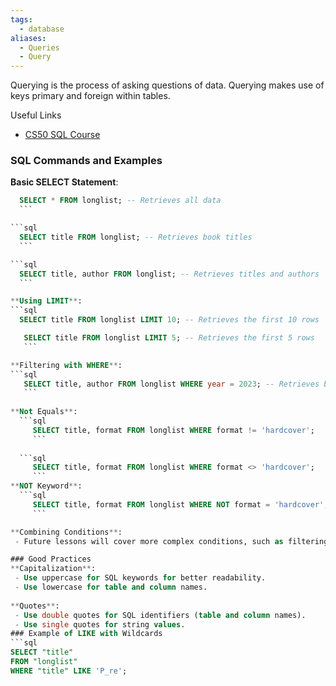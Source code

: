 ```yaml
---
tags:
  - database
aliases:
  - Queries
  - Query
---
```

Querying is the process of asking questions of data. Querying makes use of keys primary and foreign within tables.

Useful Links
- [CS50 SQL Course](https://cs50.harvard.edu/sql/2024/weeks/0/)
### SQL Commands and Examples

**Basic SELECT Statement**:
  ```sql
    SELECT * FROM longlist; -- Retrieves all data
    ```
  
  ```sql
    SELECT title FROM longlist; -- Retrieves book titles
    ```

 ```sql
    SELECT title, author FROM longlist; -- Retrieves titles and authors
    ```

**Using LIMIT**:
 ```sql
    SELECT title FROM longlist LIMIT 10; -- Retrieves the first 10 rows
```
  
 ```sql
    SELECT title FROM longlist LIMIT 5; -- Retrieves the first 5 rows
    ```

**Filtering with WHERE**:
 ```sql
    SELECT title, author FROM longlist WHERE year = 2023; -- Retrieves books from 2023
    ```
  
 **Not Equals**:
   ```sql
      SELECT title, format FROM longlist WHERE format != 'hardcover';
      ```
      
   ```sql
      SELECT title, format FROM longlist WHERE format <> 'hardcover';
      ```
 **NOT Keyword**:
   ```sql
      SELECT title, format FROM longlist WHERE NOT format = 'hardcover';
      ```

**Combining Conditions**:
  - Future lessons will cover more complex conditions, such as filtering by multiple years.

### Good Practices
**Capitalization**: 
  - Use uppercase for SQL keywords for better readability.
  - Use lowercase for table and column names.
  
**Quotes**:
  - Use double quotes for SQL identifiers (table and column names).
  - Use single quotes for string values.
### Example of LIKE with Wildcards
```sql
SELECT "title" 
FROM "longlist" 
WHERE "title" LIKE 'P_re';
```